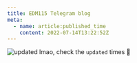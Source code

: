 ```yaml
---
title: EDM115 Telegram blog
meta:
  - name: article:published_time
    content: 2022-07-14T13:22:52Z
---
```


![updated](/img/blog/2022/07-14-updated.webp)
lmao, check the `updated` times 🙈
